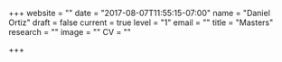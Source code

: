 +++
website = ""
date = "2017-08-07T11:55:15-07:00"
name = "Daniel Ortiz"
draft = false
current = true
level = "1"
email = ""
title = "Masters"
research = ""
image = ""
CV = ""

+++

